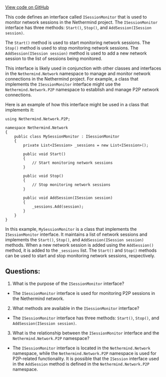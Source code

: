 [View code on GitHub](https://github.com/nethermindeth/nethermind/Nethermind.Network/ISessionMonitor.cs)

This code defines an interface called `ISessionMonitor` that is used to monitor network sessions in the Nethermind project. The `ISessionMonitor` interface has three methods: `Start()`, `Stop()`, and `AddSession(ISession session)`.

The `Start()` method is used to start monitoring network sessions. The `Stop()` method is used to stop monitoring network sessions. The `AddSession(ISession session)` method is used to add a new network session to the list of sessions being monitored.

This interface is likely used in conjunction with other classes and interfaces in the `Nethermind.Network` namespace to manage and monitor network connections in the Nethermind project. For example, a class that implements the `ISessionMonitor` interface might use the `Nethermind.Network.P2P` namespace to establish and manage P2P network connections.

Here is an example of how this interface might be used in a class that implements it:

```
using Nethermind.Network.P2P;

namespace Nethermind.Network
{
    public class MySessionMonitor : ISessionMonitor
    {
        private List<ISession> _sessions = new List<ISession>();

        public void Start()
        {
            // Start monitoring network sessions
        }

        public void Stop()
        {
            // Stop monitoring network sessions
        }

        public void AddSession(ISession session)
        {
            _sessions.Add(session);
        }
    }
}
```

In this example, `MySessionMonitor` is a class that implements the `ISessionMonitor` interface. It maintains a list of network sessions and implements the `Start()`, `Stop()`, and `AddSession(ISession session)` methods. When a new network session is added using the `AddSession()` method, it is added to the `_sessions` list. The `Start()` and `Stop()` methods can be used to start and stop monitoring network sessions, respectively.
## Questions: 
 1. What is the purpose of the `ISessionMonitor` interface?
- The `ISessionMonitor` interface is used for monitoring P2P sessions in the Nethermind network.

2. What methods are available in the `ISessionMonitor` interface?
- The `ISessionMonitor` interface has three methods: `Start()`, `Stop()`, and `AddSession(ISession session)`.

3. What is the relationship between the `ISessionMonitor` interface and the `Nethermind.Network.P2P` namespace?
- The `ISessionMonitor` interface is located in the `Nethermind.Network` namespace, while the `Nethermind.Network.P2P` namespace is used for P2P-related functionality. It is possible that the `ISession` interface used in the `AddSession` method is defined in the `Nethermind.Network.P2P` namespace.